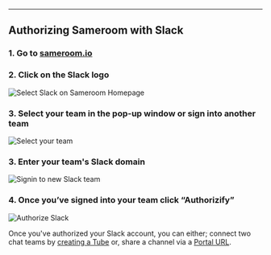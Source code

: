---

## Authorizing Sameroom with Slack

### 1. Go to <a href="https://sameroom.io" target="_blank">sameroom.io</a>

### 2. Click on the Slack logo
![Select Slack on Sameroom Homepage](https://in.kato.im/ef302cfe12c9947cab6e780de8649f67958387d7108a4fee2d2ac0b1541d95/Sameroom-Select-Platform-_0002_Slack.png)

### 3. Select your team in the pop-up window or sign into another team
![Select your team](https://in.kato.im/240cbcbb342402312fa7151b4bd2e675c6e382bfcfd53d0fc237fff2ea31ede/Sameroom%20Select%20Slack%20Team%20copy.png)

### 3. Enter your team's Slack domain
![Signin to new Slack team](https://in.kato.im/10379f2630790171ee7481203b2df6f0fcf091465f6781026dd85bc55d0fbc93/68747470733a2f2f696e2e6b61746f2e696d2f346163653461626561626539653762316138623263316332353763373162343434666562646333316231323065663761663162633535336637373832656465652f53616d65726f6f6d253230536c61636b2532305369676e253230496e2e706e67.png)

### 4. Once you’ve signed into your team click “Authorizify”
![Authorize Slack](https://in.kato.im/87ae75b3e8b55eb5a119eaa24ec391de561c3869bdb3855a8c9a71bcba5cb155/Sameroom%20Authorize%20Slack%20copy.png)

Once you've authorized your Slack account, you can either; connect two chat teams by [creating a Tube](/getting-started/en/tubes-portals/tubes) or, share a channel via a [Portal URL](/getting-started/en/tubes-portals/portals).
